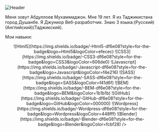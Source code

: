 ![Header](https://github.com/MMII0220/Summary/blob/main/assets/name.jpg)

Меня зовут Абдуллоев Мухаммаджон. Мне 19 лет. Я из Таджикистана город Душанбе. Я Джуниор Веб-разработчик. Знаю 3 языка:(Русский)(Английский)(Таджикский). 

Мои навыки:
<p align="center">
![Html5](https://img.shields.io/badge/-Html5-df6e08?style=for-the-badge&logo=Html5&logoColor=efecec)
![CSS3](https://img.shields.io/badge/-CSS3-df6e08?style=for-the-badge&logo=CSS3&logoColor=606de0)
![Javascript](https://img.shields.io/badge/-Javascript-df6e08?style=for-the-badge&logo=Javascript&logoColor=f4e216)
![SASS](https://img.shields.io/badge/-SASS-df6e08?style=for-the-badge&logo=SASS&logoColor=f41d6f)
![BEM](https://img.shields.io/badge/-BEM-df6e08?style=for-the-badge&logo=BEM&logoColor=1b1b1b)
![GitHub](https://img.shields.io/badge/-GitHub-df6e08?style=for-the-badge&logo=GitHub&logoColor=000000)
![Wordpress](https://img.shields.io/badge/-Wordpress-df6e08?style=for-the-badge&logo=Wordpress&logoColor=448fff)
![Blender](https://img.shields.io/badge/-Blender-df6e08?style=for-the-badge&logo=Blender&logoColor=fcbf28)
/>


